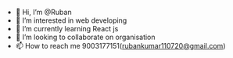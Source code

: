 - 👋 Hi, I’m @Ruban
- 👀 I’m interested in web developing
- 🌱 I’m currently learning React js
- 💞️ I’m looking to collaborate on organisation
- 📫 How to reach me 9003177151(rubankumar110720@gmail.com)

<!---
Rubirubs/Rubirubs is a ✨ special ✨ repository because its `README.md` (this file) appears on your GitHub profile.
You can click the Preview link to take a look at your changes.
--->
